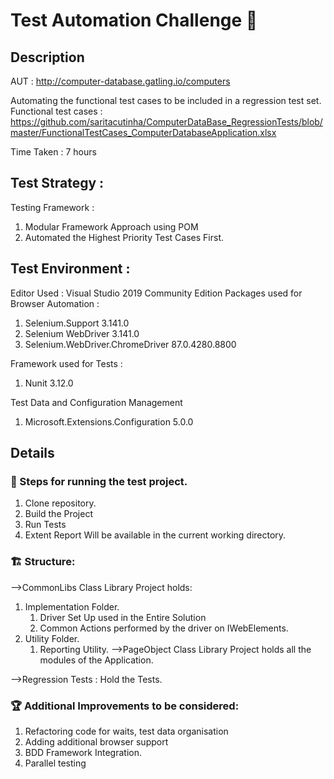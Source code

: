 # Test Automation Challenge 🔄

## Description

AUT : http://computer-database.gatling.io/computers

Automating the functional test cases to be included in a regression test set. Functional test cases : https://github.com/saritacutinha/ComputerDataBase_RegressionTests/blob/master/FunctionalTestCases_ComputerDatabaseApplication.xlsx

Time Taken : 7 hours

## Test Strategy :
Testing Framework : 
1. Modular Framework Approach using POM
2. Automated the Highest Priority Test Cases First.

## Test Environment : 
Editor Used : Visual Studio 2019 Community Edition
Packages used for Browser Automation : 
1. Selenium.Support 3.141.0
2. Selenium WebDriver 3.141.0
3. Selenium.WebDriver.ChromeDriver 87.0.4280.8800

Framework used for Tests :
1. Nunit 3.12.0

Test Data and Configuration Management 
1. Microsoft.Extensions.Configuration 5.0.0

## Details

### 👣 Steps for running the test project.
1. Clone repository.
2. Build the Project 
3. Run Tests
4. Extent Report Will be available in the current working directory.

### 🏗 Structure:
-->CommonLibs Class Library Project holds:
1. Implementation Folder.
    1. Driver Set Up used in the Entire Solution
    2. Common Actions performed by the driver on IWebElements.
2. Utility Folder.
    1. Reporting Utility.
-->PageObject Class Library Project holds all the modules of the Application.

-->Regression Tests : Hold the Tests.

### 🏆 Additional Improvements to be considered:
1. Refactoring code for waits, test data organisation
2. Adding additional browser support
3. BDD Framework Integration.
4. Parallel testing





